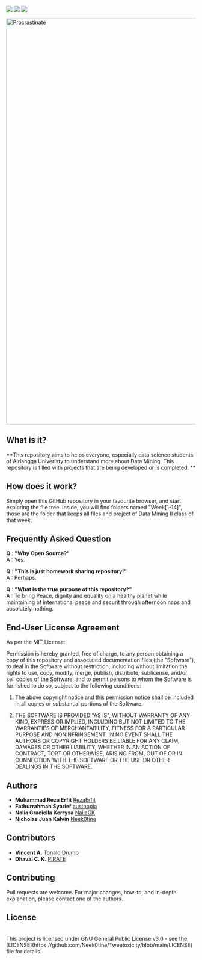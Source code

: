 <a href="https://github.com/Neek0tine/DataMining2/issues"><img src="https://img.shields.io/github/issues/Neek0tine/DataMining2"></a>
<a href="https://github.com/Neek0tine/DataMining2/blob/main/LICENSE" ><img src="https://img.shields.io/github/license/Neek0tine/DataMining2"></a>
<a href="https://github.com/Neek0tine/DataMining2/commits/main"><img src="https://img.shields.io/github/commit-activity/m/Neek0tine/DataMining2"></a>



<a href="https://github.com/Neek0tine/DataMining2"><img src="https://github.com/Neek0tine/DataMining2/blob/main/funsies/output.gif" alt="Procrastinate" width="1080"/></a><br>

## What is it?
**This repository aims to helps everyone, especially data science students of Airlangga Univeristy to understand more about Data Mining. This repository is filled with projects that are being developed or is completed. ** 

## How does it work?
Simply open this GitHub repository in your favourite browser, and start exploring the file tree. Inside, you will find folders named "Week[1-14]", those are the  folder that keeps all files and project of Data Mining II class of that week.

## Frequently Asked Question
**Q : "Why Open Source?"**<br>
A : Yes.

**Q : "This is just homework sharing repository!"**<br>
A : Perhaps.

**Q : "What is the true purpose of this repository?"**<br>
A : To bring Peace, dignity and equality on a healthy planet while maintaining of international peace and securit through afternoon naps and absolutely nothing.

## End-User License Agreement
As per the MIT License:

Permission is hereby granted, free of charge, to any person obtaining a copy of this repository and associated documentation files (the "Software"), to deal in the Software without restriction, including without limitation the rights to use, copy, modify, merge, publish, distribute, sublicense, and/or sell copies of the Software, and to permit persons to whom the Software is furnished to do so, subject to the following conditions:
1. The above copyright notice and this permission notice shall be included in all copies or substantial portions of the Software.

2. THE SOFTWARE IS PROVIDED "AS IS", WITHOUT WARRANTY OF ANY KIND, EXPRESS OR IMPLIED, INCLUDING BUT NOT LIMITED TO THE WARRANTIES OF MERCHANTABILITY, FITNESS FOR A PARTICULAR PURPOSE AND NONINFRINGEMENT. IN NO EVENT SHALL THE AUTHORS OR COPYRIGHT HOLDERS BE LIABLE FOR ANY CLAIM, DAMAGES OR OTHER LIABILITY, WHETHER IN AN ACTION OF CONTRACT, TORT OR OTHERWISE, ARISING FROM, OUT OF OR IN CONNECTION WITH THE SOFTWARE OR THE USE OR OTHER DEALINGS IN THE SOFTWARE.


## Authors
* **Muhammad Reza Erfit** [RezaErfit](https://www.instagram.com/reza_erfit/)
* **Fathurrahman Syarief** [austhopia](https://github.com/fathur-rs)
* **Nalia Graciella Kerrysa** [NaliaGK](https://github.com/NaliaGK)
* **Nicholas Juan Kalvin**  [Neek0tine](https://github.com/Neek0tine)

## Contributors
* **Vincent A.** [Tonald Drump](https://www.instagram.com/bababooey_sfx_2/)
* **Dhaval C. K.** [PIRATE](https://www.instagram.com/dhavalck/)

## Contributing

Pull requests are welcome. For major changes, how-to, and in-depth explanation, please contact one of the authors.
## License
<br>
This project is licensed under GNU General Public License v3.0 - see the [LICENSE](https://github.com/Neek0tine/Tweetoxicity/blob/main/LICENSE) file for details.
